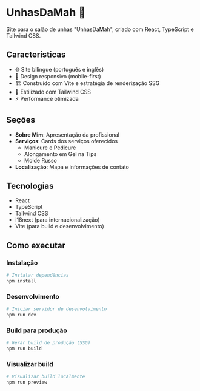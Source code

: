 # UnhasDaMah 💅

Site para o salão de unhas "UnhasDaMah", criado com React, TypeScript e Tailwind CSS.

## Características

- 🌐 Site bilíngue (português e inglês)
- 📱 Design responsivo (mobile-first)
- 🏗️ Construído com Vite e estratégia de renderização SSG
- 🎨 Estilizado com Tailwind CSS
- ⚡ Performance otimizada

## Seções

- **Sobre Mim**: Apresentação da profissional
- **Serviços**: Cards dos serviços oferecidos
  - Manicure e Pedicure
  - Alongamento em Gel na Tips
  - Molde Russo
- **Localização**: Mapa e informações de contato

## Tecnologias

- React
- TypeScript
- Tailwind CSS
- i18next (para internacionalização)
- Vite (para build e desenvolvimento)

## Como executar

### Instalação

```bash
# Instalar dependências
npm install
```

### Desenvolvimento

```bash
# Iniciar servidor de desenvolvimento
npm run dev
```

### Build para produção

```bash
# Gerar build de produção (SSG)
npm run build
```

### Visualizar build

```bash
# Visualizar build localmente
npm run preview
```
